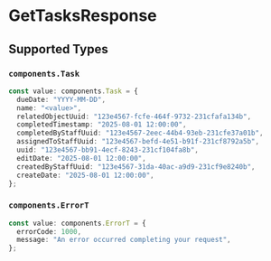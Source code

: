 # GetTasksResponse


## Supported Types

### `components.Task`

```typescript
const value: components.Task = {
  dueDate: "YYYY-MM-DD",
  name: "<value>",
  relatedObjectUuid: "123e4567-fcfe-464f-9732-231cfafa134b",
  completedTimestamp: "2025-08-01 12:00:00",
  completedByStaffUuid: "123e4567-2eec-44b4-93eb-231cfe37a01b",
  assignedToStaffUuid: "123e4567-befd-4e51-b91f-231cf8792a5b",
  uuid: "123e4567-bb91-4ecf-8243-231cf104fa8b",
  editDate: "2025-08-01 12:00:00",
  createdByStaffUuid: "123e4567-31da-40ac-a9d9-231cf9e8240b",
  createDate: "2025-08-01 12:00:00",
};
```

### `components.ErrorT`

```typescript
const value: components.ErrorT = {
  errorCode: 1000,
  message: "An error occurred completing your request",
};
```

